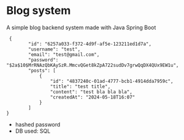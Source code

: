 # Blog system
A simple blog backend system made with Java Spring Boot
```
 {
        "id": "6257a033-f372-4d9f-af5e-123211ed1d7a",
        "username": "test",
        "email": "test@gmail.com",
        "password": "$2a$10$MrRNAzQbKAySzR.MmcvQGet8kZpA722sudDv7grwQqDX4QUx9EW1u",
        "posts": [
            {
                "id": "4837240c-01ad-4777-bcb1-4914dda7959c",
                "title": "test title",
                "content": "test bla bla bla",
                "createdAt": "2024-05-18T16:07"
            }
        ]
}
```
- hashed password
- DB used: SQL
